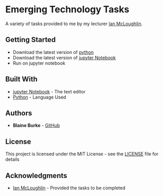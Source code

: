 # Emerging Technology Tasks
A variety of tasks provided to me by my lecturer [Ian McLoughlin](https://github.com/ianmcloughlin).


## Getting Started

* Download the latest version of [python]((https://www.python.org/downloads/))
* Download the latest version of [jupyter Notebook]((https://jupyter.org/))
* Run on jupyter notebook

## Built With

* [jupyter Notebook](https://jupyter.org/) - The text editor
* [Python](https://www.python.org/) - Language Used

## Authors

* **Blaine Burke** - [GitHub](https://github.com/BurkeBlaine1999)

## License

This project is licensed under the MIT License - see the [LICENSE](https://github.com/BurkeBlaine1999/Graph-Theory-Project/blob/master/LICENSE) file for details

## Acknowledgments

* [Ian McLoughlin](https://github.com/ianmcloughlin) - Provided the tasks to be completed
